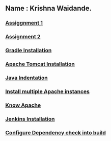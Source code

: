 
## Name : Krishna Waidande.

### [Assiggnment 1](https://krishna-waidande.github.io//Assignment1) 
### [Assignment 2](https://krishna-waidande.github.io//Assignment2)
### [Gradle Installation](https://krishna-waidande.github.io//gradle)
### [Apache Tomcat Installation](https://krishna-waidande.github.io//tomcat)
### [Java Indentation](https://krishna-waidande.github.io//JavaIndentation)
### [Install multiple Apache instances](https://krishna-waidande.github.io//Multiple_Apache)
### [Know Apache](https://krishna-waidande.github.io//Apache)
### [Jenkins Installation](https://krishna-waidande.github.io//Jenkins)
### [Configure Dependency check into build](https://krishna-waidande.github.io//dependencycheck)


